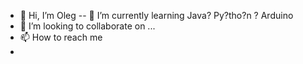 - 👋 Hi, I’m Oleg
-- 🌱 I’m currently learning  Java? Py?tho?n ? Arduino
- 💞️ I’m looking to collaborate on ...
- 📫 How to reach me 
-

<!---
olegkt88/olegkt88 is a ✨ special ✨ repository because its `README.md` (this file) appears on your GitHub profile.
You can click the Preview link to take a look at your changes.
--->

